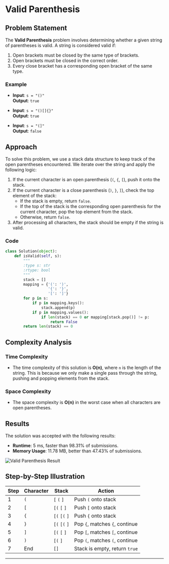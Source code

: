 # Valid Parenthesis

## Problem Statement

The **Valid Parenthesis** problem involves determining whether a given string of parentheses is valid. A string is considered valid if:

1. Open brackets must be closed by the same type of brackets.
2. Open brackets must be closed in the correct order.
3. Every close bracket has a corresponding open bracket of the same type.

### Example

- **Input**: `s = "()"`  
  **Output**: `true`

- **Input**: `s = "()[]{}"`  
  **Output**: `true`

- **Input**: `s = "(]"`  
  **Output**: `false`

## Approach

To solve this problem, we use a stack data structure to keep track of the open parentheses encountered. We iterate over the string and apply the following logic:

1. If the current character is an open parenthesis (`(`, `{`, `[`), push it onto the stack.
2. If the current character is a close parenthesis (`)`, `}`, `]`), check the top element of the stack:
   - If the stack is empty, return `false`.
   - If the top of the stack is the corresponding open parenthesis for the current character, pop the top element from the stack.
   - Otherwise, return `false`.
3. After processing all characters, the stack should be empty if the string is valid.

### Code

```python
class Solution(object):
    def isValid(self, s):
        """
        :type s: str
        :rtype: bool
        """
        stack = []
        mapping = {'(': ')',
                   '{': '}',
                   '[': ']'}
        for p in s:
            if p in mapping.keys():
                stack.append(p)
            if p in mapping.values():
                if len(stack) == 0 or mapping[stack.pop()] != p:
                    return False
        return len(stack) == 0
```

## Complexity Analysis

### Time Complexity

- The time complexity of this solution is **O(n)**, where `n` is the length of the string. This is because we only make a single pass through the string, pushing and popping elements from the stack.

### Space Complexity

- The space complexity is **O(n)** in the worst case when all characters are open parentheses.

## Results

The solution was accepted with the following results:

- **Runtime**: 5 ms, faster than 98.31% of submissions.
- **Memory Usage**: 11.78 MB, better than 47.43% of submissions.

![Valid Parenthesis Result](file-DFyghQsUPsgKkk4dI9eUvG3k)

## Step-by-Step Illustration

| Step | Character | Stack           | Action                           |
|------|-----------|-----------------|----------------------------------|
| 1    | `(`       | `[` `(` `]`     | Push `(` onto stack              |
| 2    | `[`       | `[(` `[` `]`    | Push `[` onto stack              |
| 3    | `{`       | `[(` `[(` `]`   | Push `{` onto stack              |
| 4    | `}`       | `[(` `[(` `]`   | Pop `{`, matches `{`, continue   |
| 5    | `]`       | `[(` `[` `]`    | Pop `[`, matches `[`, continue   |
| 6    | `)`       | `[(` `]`        | Pop `(`, matches `(`, continue   |
| 7    | End       | `[]`            | Stack is empty, return `true`    |

---
